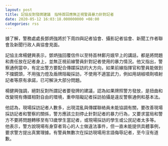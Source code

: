 ```yaml
---
layout: post
title: 記協反對發牌建議　指特首回應無正視警員暴力針對記者
date: 2020-05-12 16:03:18.000000000 +08:00
categories: rss
---
```


據了解，警務處處長鄧炳強將於下周四與記者協會、攝影記者協會、新聞工作者聯會及新聞行政人員協會見面。

記協主席楊健興表示，鄧炳強回覆信件以至特首林鄭月娥早上的講話，都是將問題和責任放在記者身上，並無正視前線警員針對記者使用的暴力情況。他又指出，警察通例當中，有定出警方要配合傳媒採訪的大方向，如果前線指揮官和警員能做到不擋鏡頭，不用強力燈及盾牌阻礙採訪，不使用不適當武力，例如用胡椒噴劑噴射記者等原有承諾，已可解決大部分問題。

楊健興強調，絕對反對所謂記者要發牌的建議，認為如果牌照警方發放，是扭曲和改變現有傳媒相對自由的環境，重申阻礙記者採訪拍攝是違反警察通例和基本法。

他認為，現場採訪記者人數多，出現混亂與傳媒聯絡員未能協調有關，要改善現場採訪記者和警察的關係，警方應該立刻停止針對記者的暴力行為，又要求當局和警方不要將問題轉移至有13歲學生當記者，或現場採訪的學生或公民記者太多等。他表示，警方說現場有身穿者背心的人士做違法事件，但一直未能提供具體事例，要求警方提出真實理據。有警員無數次在採訪現場用言語侮辱記者，至今沒有道歉。
